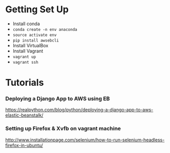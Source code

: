 # Getting Set Up
- Install conda
- `conda create -n env anaconda`
- `source activate env`
- `pip install awsebcli`
- Install VirtualBox
- Install Vagrant
- `vagrant up`
- `vagrant ssh`


# Tutorials

### Deploying a Django App to AWS using EB
https://realpython.com/blog/python/deploying-a-django-app-to-aws-elastic-beanstalk/

### Setting up Firefox & Xvfb on vagrant machine
http://www.installationpage.com/selenium/how-to-run-selenium-headless-firefox-in-ubuntu/
